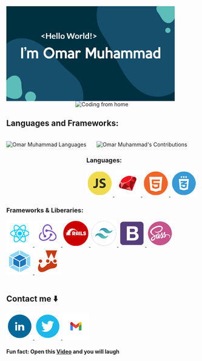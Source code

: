 <div align="center">
  <img align="left" src="./photos/Presentation.png" alt="Coding from home" height="250">
  <img src="https://media.giphy.com/media/qgQUggAC3Pfv687qPC/giphy.gif" alt="Coding from home" height="250">
</div>

## Languages and Frameworks:
<br>
<div align="center" width="100%">
  <img align="left" src="https://github-readme-stats.vercel.app/api/top-langs?username=Omar-Muhamad&show_icons=true&theme=tokyonight&locale=en&layout=compact" alt="Omar Muhammad Languages" height="155"/>
  <img src="https://github-readme-stats.vercel.app/api?username=Omar-Muhamad&theme=tokyonight" alt="Omar Muhammad's Contributions" height="155"/>
</div>

### Languages:
<div>
  <a href="https://developer.mozilla.org/en-US/docs/Web/JavaScript" target="_blank" rel="noreferrer">
    <img src="./photos/JS.png" alt="JavaScript"/>
  </a>
  <a href="https://www.ruby-lang.org/en/" target="_blank" rel="noreferrer">
    <img src="./photos/Ruby.png" alt="Ruby"/>
  </a>
  <a href="https://www.w3.org/html/" target="_blank" rel="noreferrer">
    <img src="./photos/HTML5.png" alt="HTML5"/>
  </a>
  <a href="https://www.w3schools.com/css/" target="_blank" rel="noreferrer">
    <img src="./photos/CSS3.png" alt="CSS3"/>
  </a>
</div>

### Frameworks & Liberaries:
<div>
  <a href="https://reactjs.org/" target="_blank" rel="noreferrer">
    <img src="./photos/React.png" alt="React"/>
  </a>
  <a href="https://redux.js.org/" target="_blank" rel="noreferrer">
    <img src="./photos/Redux.png" alt="Redux"/>
  </a>
  <a href="https://rubyonrails.org/" target="_blank" rel="noreferrer">
    <img src="./photos/Rails.png" alt="Rails"/>
  </a>
  <a href="https://tailwindcss.com/" target="_blank" rel="noreferrer">
    <img src="./photos/Tailwind.png" alt="Tailwind"/>
  </a>
  <a href="https://getbootstrap.com" target="_blank" rel="noreferrer">
    <img src="./photos/Bootstarb.png" alt="Bootstrap"/>
  </a>
  <a href="https://sass-lang.com" target="_blank" rel="noreferrer">
    <img src="./photos/SASS.png" alt="SASS"/>
  </a>
  <a href="https://webpack.js.org" target="_blank" rel="noreferrer">
    <img src="./photos/Webpack.png" alt="Webpack"/>
  </a>
  <a href="https://jestjs.io/" target="_blank" rel="noreferrer">
    <img src="./photos/Jest.png" alt="Jest"/>
  </a>
</div>  
<br>

## Contact me ⬇️
<div>
  <a href="https://www.linkedin.com/in/eng-omarmuhammad/" target="_blank" rel="noreferrer">
    <img src="./photos/Linked-in.png" alt="Linked in"/>
  </a>
  <a href="https://twitter.com/Eng_OmarMuhamad" target="_blank" rel="noreferrer">
    <img src="./photos/Twitter.png" alt="Twitter"/>
  </a>
  <a href="mailto:eng.omarmuhammad@gmail.com" target="_blank" rel="noreferrer">
    <img src="./photos/Gmail.png" alt="Gmail"/>
  </a>
</div>

#### Fun fact: Open this [Video](https://www.youtube.com/watch?v=dQw4w9WgXcQ) and you will laugh 
